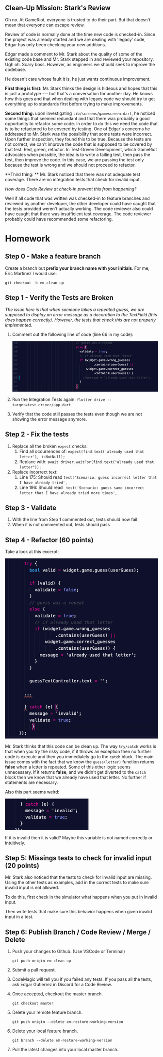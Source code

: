 ## Clean-Up Mission: Stark's Review

Oh no. At GameRiot, everyone is trusted to do their part. But that doesn't mean that everyone can escape review. 

Review of code is normally done at the time new code is checked-in. Since the project was already started and we are dealing with 'legacy' code, Edgar has only been checking your new additions.

Edgar made a comment to Mr. Stark about the quality of some of the existing code base and Mr. Stark stepped in and reviewed your repository. Ugh oh. Scary boss. However, as engineers we should seek to improve the codebase.

He doesn't care whose fault it is, he just wants continuous improvement.



**First thing is first:** Mr. Stark thinks the design is hideous and hopes that this is just a prototype --- but that's a conversation for another day. He knows how this goes and that when dealing with legacy code we should try to get everything up to standards first before trying to make improvements.



**Second thing:** upon investigating `lib/screens/gamescreen.dart`, he noticed some things that seemed redundant and that there was probably a good opportunity to refactor some code. In order to do this we need the code that is to be refactored to be covered by testing. One of Edgar's concerns he addressed to Mr. Stark was the possibility that some tests were incorrect. Upon further inspection, they found this to be true. Because the tests are not correct, we can't improve the code that is supposed to be covered by that test. Red, green, refactor. In Test-Driven Development, which GameRiot advocates when possible, the idea is to write a failing test, then pass the test, then improve the code. In this case, we are passing the test only because the test is wrong and we should not proceed to refactor.



**Third thing: ** Mr. Stark noticed that there was not adequate test coverage. There are no integration tests that check for invalid input. 



*How does Code Review at check-in prevent this from happening?*

Well if all code that was written was checked-in to feature branches and reviewed by another developer, the other developer could have caught that the tests provided weren't actually working. The code reviewer also could have caught that there was insufficient test coverage. The code reviewer probably could have recommended some refactoring.



# Homework

## Step 0 - Make a feature branch

Create a branch but **prefix your branch name with your initials**. For me, Eric Martinez I would use:

```
git checkout -b em-clean-up
```



## Step 1 - Verify the Tests are Broken

*The issue here is that when someone takes a repeated guess, we are supposed to display an error message as a decoration to the TextField (this does happen correctly). However, the tests that check this are not properly implemented.*



1. Comment out the following line of code (line 66 in my code):

   ![image-20200408124812765](images/image-20200408124812765.png)

2. Run the Integration Tests again: `flutter drive --target=test_driver/app.dart`
3. Verify that the code still passes the tests even though we are not showing the error message anymore.



## Step 2 - Fix the tests

1. Replace all the broken `expect` checks:
   1. Find all occurrences of: `expect(find.text('already used that letter'), isNotNull);`
   2. Replace with: `await driver.waitFor(find.text("already used that letter"));`
2. Replace incorrect text:
   1. Line 175: Should read `test('Scenario: guess incorrect letter that I have already tried',`
   2. Line 196: Should read ` test('Scenario: guess same incorrect letter that I have already tried more times',`



## Step 3 - Validate

1. With the line from Step 1 commented out, tests should now fail
2. When it is not commented out, tests should pass



## Step 4 - Refactor (60 points)

Take a look at this excerpt:



![](images/image-20200408152749404.png)

Mr. Stark thinks that this code can be clean up. The way `try/catch` works is that when you try the risky code, if it throws an exception then no further code is execute and then you immediately go to the `catch` block. The main issue comes with the fact that we know the `guess(letter)` function returns **false** when a letter is repeated. Some of this other logic seems unnecessary. If it returns **false**, and we didn't get diverted to the `catch` block then we know that we already have used that letter. No further if statements are necessary.



Also this part seems weird:

![image-20200408153233546](images/image-20200408153233546.png)

If it is invalid then it is valid? Maybe this variable is not named correctly or intuitively.



## Step 5: Missings tests to check for invalid input (20 points)

Mr. Stark also noticed that the tests to check for invalid input are missing. Using the other tests as examples, add in the correct tests to make sure invalid input is not allowed.

To do this, first check in the simulator what happens when you put in invalid input.

Then write tests that make sure this behavior happens when given invalid input in a test.



## Step 6: Publish Branch / Code Review / Merge / Delete

1. Push your changes to Github. (Use VSCode or Terminal)

   ```
   git push origin em-clean-up
   ```

2. Submit a pull request. 

3. CodeMagic will tell you if you failed any tests. If you pass all the tests, ask Edgar Gutierrez in Discord for a Code Review.

4. Once accepted, checkout the master branch.

   ```
   git checkout master
   ```

5. Delete your remote feature branch.

   ```
   git push origin --delete em-restore-working-version
   ```

6. Delete your local feature branch.

   ```
   git branch --delete em-restore-working-version
   ```

7. Pull the latest changes into your local master branch.

